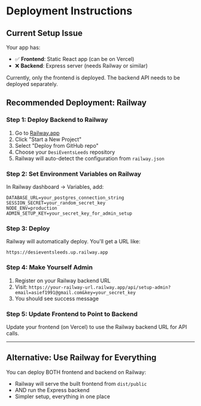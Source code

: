 # Deployment Instructions

## Current Setup Issue

Your app has:
- ✅ **Frontend**: Static React app (can be on Vercel)
- ❌ **Backend**: Express server (needs Railway or similar)

Currently, only the frontend is deployed. The backend API needs to be deployed separately.

## Recommended Deployment: Railway

### Step 1: Deploy Backend to Railway

1. Go to [Railway.app](https://railway.app/)
2. Click "Start a New Project"
3. Select "Deploy from GitHub repo"
4. Choose your `DesiEventsLeeds` repository
5. Railway will auto-detect the configuration from `railway.json`

### Step 2: Set Environment Variables on Railway

In Railway dashboard → Variables, add:
```
DATABASE_URL=your_postgres_connection_string
SESSION_SECRET=your_random_secret_key
NODE_ENV=production
ADMIN_SETUP_KEY=your_secret_key_for_admin_setup
```

### Step 3: Deploy

Railway will automatically deploy. You'll get a URL like:
```
https://desieventsleeds.up.railway.app
```

### Step 4: Make Yourself Admin

1. Register on your Railway backend URL
2. Visit: `https://your-railway-url.railway.app/api/setup-admin?email=asief1991@gmail.com&key=your_secret_key`
3. You should see success message

### Step 5: Update Frontend to Point to Backend

Update your frontend (on Vercel) to use the Railway backend URL for API calls.

---

## Alternative: Use Railway for Everything

You can deploy BOTH frontend and backend on Railway:
- Railway will serve the built frontend from `dist/public`
- AND run the Express backend
- Simpler setup, everything in one place

